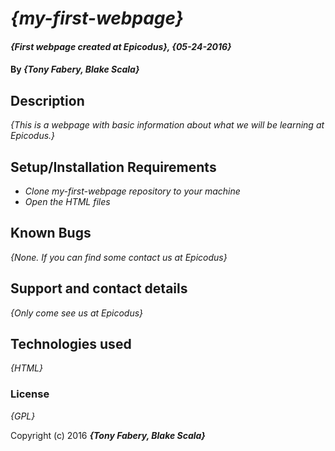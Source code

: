 # _{my-first-webpage}_

#### _{First webpage created at Epicodus}, {05-24-2016}_

#### By _**{Tony Fabery, Blake Scala}**_

## Description

_{This is a webpage with basic information about what we will be learning at Epicodus.}_

## Setup/Installation Requirements

* _Clone my-first-webpage repository to your machine_
* _Open the HTML files_

## Known Bugs

_{None. If you can find some contact us at Epicodus}_

## Support and contact details

_{Only come see us at Epicodus}_

## Technologies used

_{HTML}_

### License

*{GPL}*

Copyright (c) 2016 **_{Tony Fabery, Blake Scala}_**
